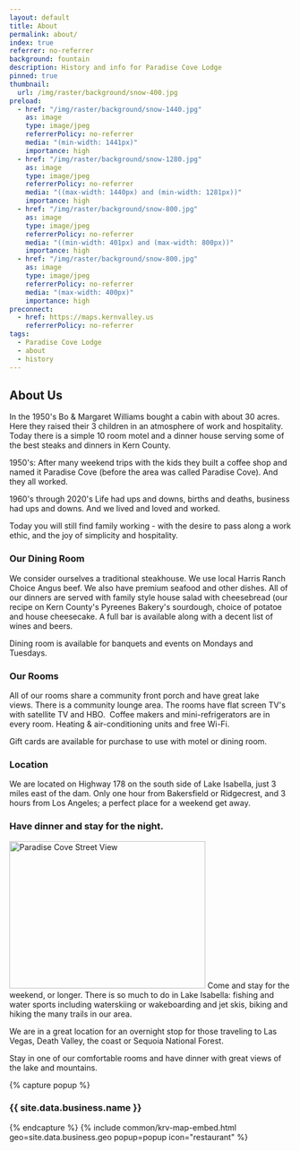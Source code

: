 ```yaml
---
layout: default
title: About
permalink: about/
index: true
referrer: no-referrer
background: fountain
description: History and info for Paradise Cove Lodge
pinned: true
thumbnail:
  url: /img/raster/background/snow-400.jpg
preload:
  - href: "/img/raster/background/snow-1440.jpg"
    as: image
    type: image/jpeg
    referrerPolicy: no-referrer
    media: "(min-width: 1441px)"
    importance: high
  - href: "/img/raster/background/snow-1280.jpg"
    as: image
    type: image/jpeg
    referrerPolicy: no-referrer
    media: "((max-width: 1440px) and (min-width: 1281px))"
    importance: high
  - href: "/img/raster/background/snow-800.jpg"
    as: image
    type: image/jpeg
    referrerPolicy: no-referrer
    media: "((min-width: 401px) and (max-width: 800px))"
    importance: high
  - href: "/img/raster/background/snow-800.jpg"
    as: image
    type: image/jpeg
    referrerPolicy: no-referrer
    media: "(max-width: 400px)"
    importance: high
preconnect:
  - href: https://maps.kernvalley.us
    referrerPolicy: no-referrer
tags:
  - Paradise Cove Lodge
  - about
  - history
---
```

## About Us
In the 1950's Bo & Margaret Williams bought a cabin with about 30 acres.  Here
they raised their 3 children in an atmosphere of work and hospitality.  Today
there is a simple 10 room motel and a dinner house serving  some of the best steaks
and dinners in Kern County.

1950's: After many weekend trips with the kids they built a coffee shop and named
it Paradise Cove (before the area was called Paradise Cove). And they all worked.

1960's through 2020's  Life had ups and downs, births and deaths, business had
ups and downs.  And we lived and loved and worked.


Today you will still find family working - with the desire to pass along a work
ethic, and the joy of simplicity and hospitality.

### Our Dining Room
We consider ourselves  a traditional steakhouse.  We use local Harris Ranch Choice
Angus beef. We also have premium seafood and other dishes.   All of our dinners
are served with family style house salad with cheesebread (our recipe on Kern
County's Pyreenes Bakery's sourdough, choice of potatoe and house cheesecake.
 A full bar is available along with a decent list of wines and beers.

Dining room is available for banquets and events on Mondays and Tuesdays.

### Our Rooms
All of our rooms  share a community front porch and have great lake views. There
is a community lounge area.  The rooms have flat screen TV's with satellite
TV and HBO.  Coffee makers and mini-refrigerators are in every room. Heating
& air-conditioning units and free Wi-Fi.

Gift cards are available for purchase to use with motel or dining room.

### Location
We are located on Highway 178 on the south side of Lake Isabella, just 3 miles
east of the dam.  Only one hour from Bakersfield or Ridgecrest, and 3 hours
from Los Angeles; a perfect place for a weekend get away.​

### Have dinner and stay for the night.​
<!-- markdownlint-disable -->
<div class="clearfix">
<span class="img-container">
<img class="loc-img" src="/img/raster/background/location-350.jpg" width="350" height="263" alt="Paradise Cove Street View" decoding="async" loading="lazy" crossorigin="annonymous" />
</span>
Come and stay for the weekend, or longer. There is so much to do in Lake Isabella:
fishing and water sports including waterskiing or wakeboarding and jet skis,
biking and hiking the many trails in our area.

We are in a great location for an overnight stop for those traveling
to Las Vegas, Death Valley, the coast or Sequoia National Forest.

Stay in one of our comfortable rooms and have dinner with great
views of the lake and mountains.
</div>
{% capture popup %}<h3>{{ site.data.business.name }}</h3>{% endcapture %}
{% include common/krv-map-embed.html geo=site.data.business.geo popup=popup icon="restaurant" %}
<!-- markdownlint-restore -->
